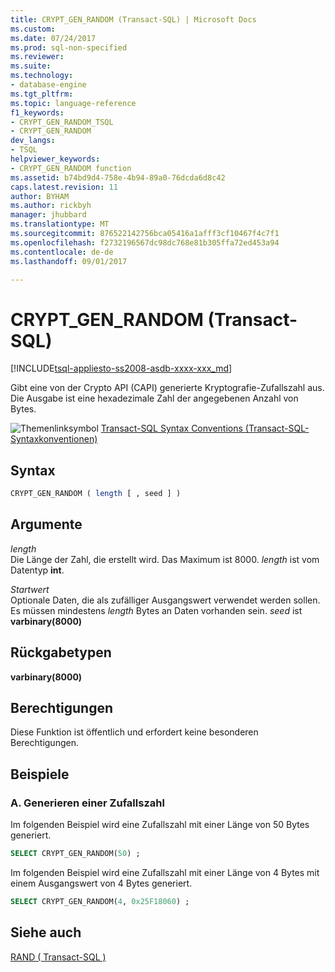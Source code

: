 ```yaml
---
title: CRYPT_GEN_RANDOM (Transact-SQL) | Microsoft Docs
ms.custom: 
ms.date: 07/24/2017
ms.prod: sql-non-specified
ms.reviewer: 
ms.suite: 
ms.technology:
- database-engine
ms.tgt_pltfrm: 
ms.topic: language-reference
f1_keywords:
- CRYPT_GEN_RANDOM_TSQL
- CRYPT_GEN_RANDOM
dev_langs:
- TSQL
helpviewer_keywords:
- CRYPT_GEN_RANDOM function
ms.assetid: b74bd9d4-758e-4b94-89a0-76dcda6d8c42
caps.latest.revision: 11
author: BYHAM
ms.author: rickbyh
manager: jhubbard
ms.translationtype: MT
ms.sourcegitcommit: 876522142756bca05416a1afff3cf10467f4c7f1
ms.openlocfilehash: f2732196567dc98dc768e81b305ffa72ed453a94
ms.contentlocale: de-de
ms.lasthandoff: 09/01/2017

---
```

# <a name="cryptgenrandom-transact-sql"></a>CRYPT_GEN_RANDOM (Transact-SQL)
[!INCLUDE[tsql-appliesto-ss2008-asdb-xxxx-xxx_md](../../includes/tsql-appliesto-ss2008-asdb-xxxx-xxx-md.md)]

Gibt eine von der Crypto API (CAPI) generierte Kryptografie-Zufallszahl aus. Die Ausgabe ist eine hexadezimale Zahl der angegebenen Anzahl von Bytes.
  
![Themenlinksymbol](../../database-engine/configure-windows/media/topic-link.gif "Topic link icon") [Transact-SQL Syntax Conventions (Transact-SQL-Syntaxkonventionen)](../../t-sql/language-elements/transact-sql-syntax-conventions-transact-sql.md)
  
## <a name="syntax"></a>Syntax  
  
```sql
CRYPT_GEN_RANDOM ( length [ , seed ] )   
```  
  
## <a name="arguments"></a>Argumente  
*length*  
Die Länge der Zahl, die erstellt wird. Das Maximum ist 8000. *length* ist vom Datentyp **int**.
  
*Startwert*  
Optionale Daten, die als zufälliger Ausgangswert verwendet werden sollen.  Es müssen mindestens *length* Bytes an Daten vorhanden sein. *seed* ist **varbinary(8000)**
  
## <a name="returned-types"></a>Rückgabetypen  
**varbinary(8000)**
  
## <a name="permissions"></a>Berechtigungen  
Diese Funktion ist öffentlich und erfordert keine besonderen Berechtigungen.
  
## <a name="examples"></a>Beispiele  
  
### <a name="a-generating-a-random-number"></a>A. Generieren einer Zufallszahl  
Im folgenden Beispiel wird eine Zufallszahl mit einer Länge von 50 Bytes generiert.
  
```sql
SELECT CRYPT_GEN_RANDOM(50) ;  
```  
  
Im folgenden Beispiel wird eine Zufallszahl mit einer Länge von 4 Bytes mit einem Ausgangswert von 4 Bytes generiert.
  
```sql
SELECT CRYPT_GEN_RANDOM(4, 0x25F18060) ;  
```  
  
## <a name="see-also"></a>Siehe auch
[RAND &#40; Transact-SQL &#41;](../../t-sql/functions/rand-transact-sql.md)
  
  

